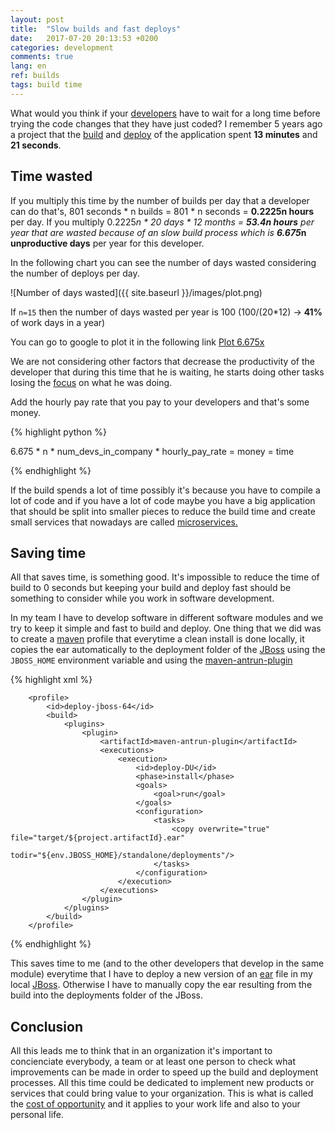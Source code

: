 ```yaml
---
layout: post
title:  "Slow builds and fast deploys"
date:   2017-07-20 20:13:53 +0200
categories: development
comments: true
lang: en
ref: builds
tags: build time
---
```


What would you think if your <a href="https://en.wikipedia.org/wiki/Software_developer">developers</a> have to wait for a long time before trying the code changes that they have just coded? I remember 5 years ago a project that the <a href="https://en.wikipedia.org/wiki/Software_build">build</a> and <a href="https://en.wikipedia.org/wiki/Software_deployment">deploy</a> of the application spent <b>13 minutes</b> and <b>21 seconds</b>.

Time wasted
------------------

If you multiply this time by the number of builds per day that a developer can do that's, 801 seconds * n builds = 801 * n seconds = <b>0.2225n hours</b> per day. If you multiply 0.2225*n * 20 days * 12 months = <b>53.4n hours</b> per year that are wasted because of an slow build process which is <b>6.675*n unproductive days</b> per year for this developer.

In the following chart you can see the number of days wasted considering the number of deploys per day.

![Number of days wasted]({{ site.baseurl }}/images/plot.png)

If `n=15` then the number of days wasted per year is 100 (100/(20*12) -> <b>41%</b> of work days in a year)

You can go to google to plot it in the following link <a href="https://www.google.es/search?q=plot+6.675x">Plot 6.675x</a>

We are not considering other factors that decrease the productivity of the developer that during this time that he is waiting, he starts doing other tasks losing the <a href="https://www.youtube.com/watch?v=77RubAueWjg">focus</a> on what he was doing.  

Add the hourly pay rate that you pay to your developers and that's some money.

{% highlight python %}

6.675 * n * num_devs_in_company * hourly_pay_rate = money = time

{% endhighlight %}

If the build spends a lot of time possibly it's because you have to compile a lot of code and if you have a lot of code maybe you have a big application that should be split into smaller pieces to reduce the build time and create small services that nowadays are called <a href="https://martinfowler.com/articles/microservices.html">microservices.</a>


Saving time 
----------------

All that saves time, is something good. It's impossible to reduce the time of build to 0 seconds but keeping your build and deploy fast should be something to consider while you work in software development.

In my team I have to develop software in different software modules and we try to keep it simple and fast to build and deploy. One thing that we did was to create a <a href="https://en.wikipedia.org/wiki/Apache_Maven">maven</a> profile that everytime a clean install is done locally, it copies the ear automatically to the deployment folder of the <a href="https://es.wikipedia.org/wiki/WildFly#Servidor_de_aplicaciones_JBoss">JBoss</a> using the `JBOSS_HOME` environment variable and using the <a href="http://maven.apache.org/plugins/maven-antrun-plugin/">maven-antrun-plugin</a>

{% highlight xml %}

        <profile>
            <id>deploy-jboss-64</id>
            <build>
                <plugins>
                    <plugin>
                        <artifactId>maven-antrun-plugin</artifactId>
                        <executions>
                            <execution>
                                <id>deploy-DU</id>
                                <phase>install</phase>
                                <goals>
                                    <goal>run</goal>
                                </goals>
                                <configuration>
                                    <tasks>
                                        <copy overwrite="true" file="target/${project.artifactId}.ear"
                                              todir="${env.JBOSS_HOME}/standalone/deployments"/>
                                    </tasks>
                                </configuration>
                            </execution>
                        </executions>
                    </plugin>
                </plugins>
            </build>
        </profile>  

{% endhighlight %}

This saves time to me (and to the other developers that develop in the same module) everytime that I have to deploy a new version of an <a href="https://en.wikipedia.org/wiki/EAR_(file_format)">ear</a> file in my local <a href="https://es.wikipedia.org/wiki/WildFly#Servidor_de_aplicaciones_JBoss">JBoss</a>. Otherwise I have to manually copy the ear resulting from the build into the deployments folder of the JBoss. 

Conclusion 
----------------

All this leads me to think that in an organization it's important to concienciate everybody, a team or at least one person to check what improvements can be made in order to speed up the build and deployment processes. All this time could be dedicated to implement new products or services that could bring value to your organization. This is what is called the <a href="http://www.investopedia.com/terms/o/opportunitycost.asp">cost of opportunity</a> and it applies to your work life and also to your personal life.

